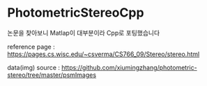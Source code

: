 # PhotometricStereoCpp
논문을 찾아보니 Matlap이 대부분이라 Cpp로 포팅했습니다

reference page : https://pages.cs.wisc.edu/~csverma/CS766_09/Stereo/stereo.html

data(img) source : https://github.com/xiumingzhang/photometric-stereo/tree/master/psmImages
